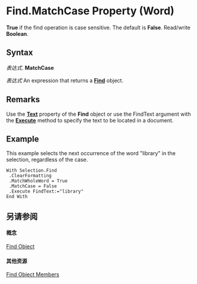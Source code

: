 
# Find.MatchCase Property (Word)

 **True** if the find operation is case sensitive. The default is **False**. Read/write **Boolean**.


## Syntax

 _表达式_. **MatchCase**

 _表达式_ An expression that returns a **[Find](da822788-cad5-992a-a835-18cc574cc324.md)** object.


## Remarks

Use the  **[Text](d92917aa-32f7-e9cc-bb74-03f7ed17498a.md)** property of the **Find** object or use the FindText argument with the **[Execute](3b607955-0e82-aa13-dad1-7a5069a57b9d.md)** method to specify the text to be located in a document.


## Example

This example selects the next occurrence of the word "library" in the selection, regardless of the case.


```
With Selection.Find 
 .ClearFormatting 
 .MatchWholeWord = True 
 .MatchCase = False 
 .Execute FindText:="library" 
End With
```


## 另请参阅


#### 概念


[Find Object](da822788-cad5-992a-a835-18cc574cc324.md)
#### 其他资源


[Find Object Members](http://msdn.microsoft.com/library/21f00da0-4c84-ace3-fc79-a55a9ed64360%28Office.15%29.aspx)